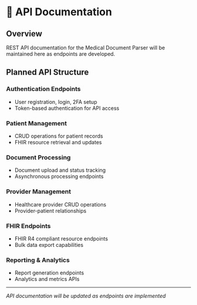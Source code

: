 # 🔌 API Documentation

## Overview

REST API documentation for the Medical Document Parser will be maintained here as endpoints are developed.

## Planned API Structure

### Authentication Endpoints
- User registration, login, 2FA setup
- Token-based authentication for API access

### Patient Management
- CRUD operations for patient records
- FHIR resource retrieval and updates

### Document Processing
- Document upload and status tracking
- Asynchronous processing endpoints

### Provider Management
- Healthcare provider CRUD operations
- Provider-patient relationships

### FHIR Endpoints
- FHIR R4 compliant resource endpoints
- Bulk data export capabilities

### Reporting & Analytics
- Report generation endpoints
- Analytics and metrics APIs

---

*API documentation will be updated as endpoints are implemented* 